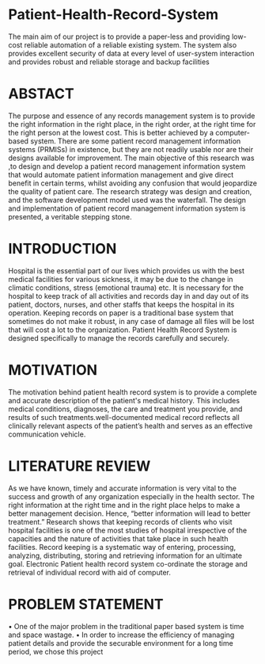 # Patient-Health-Record-System
The main aim of our project is to provide a paper-less and providing low-cost reliable automation of a reliable existing system. The system also provides excellent security of data at every level of user-system interaction and provides robust and reliable storage and backup facilities

# ABSTACT
The purpose and essence of any records management system is to provide the right information in the right place, in the right order, at the right time for the right person at the lowest cost. 
This is better achieved by a computer-based system. There are some patient record management information systems (PRMISs) in existence, but they are not readily usable nor are their designs available for improvement.
 The main objective of this research was ,to design and develop a patient record management information system that would automate patient information management and give direct benefit in certain terms, whilst avoiding any confusion that would jeopardize the quality of patient care.
 The research strategy was design and creation, and the software development model used was the waterfall. The design and implementation of patient record management information system is presented, a veritable stepping stone.

# INTRODUCTION
Hospital is the essential part of our lives which provides us with the best medical facilities for various sickness, it may be due to the change in climatic conditions, stress (emotional trauma) etc.
 It is necessary for the hospital to keep track of all activities and records day in and day out of its patient, doctors, nurses, and other staffs that keeps the hospital in its operation. 
Keeping records on paper is a traditional base system that sometimes do not make it robust, in any case of damage all files will be lost that will cost a lot to the organization. 
Patient Health Record System is designed specifically to manage the records carefully and securely.

# MOTIVATION
The motivation behind patient health record system is to provide a complete and accurate description of the patient's medical history. This includes medical conditions, diagnoses, the care and treatment you provide, and results of such treatments.well-documented medical record reflects all clinically relevant aspects of the patient’s health and serves as an effective communication vehicle.

# LITERATURE REVIEW
As we have known, timely and accurate information is very vital to the success and growth of any organization especially in the health sector. The right information at the right time and in the right place helps to make a better management decision. Hence, “better information will lead to better treatment.”
Research shows that keeping records of clients who visit hospital facilities is one of the most studies of hospital irrespective of the capacities and the nature of activities that take place in such health facilities. 
Record keeping is a systematic way of entering, processing, analyzing, distributing, storing and retrieving information for an ultimate goal.
Electronic Patient health record system co-ordinate the storage and retrieval of individual record with aid of computer.

# PROBLEM STATEMENT
•	One of the major problem in the traditional paper based system is time and space wastage. 
•	In order to increase the efficiency of managing patient details and provide the securable environment for a long time period, we chose this project












